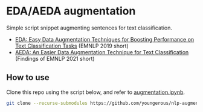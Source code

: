 # EDA/AEDA augmentation

Simple script snippet augmenting sentences for text classification.

- [EDA: Easy Data Augmentation Techniques for Boosting Performance on Text Classification Tasks](https://arxiv.org/pdf/1901.11196.pdf) (EMNLP 2019 short)
- [AEDA: An Easier Data Augmentation Technique for Text Classification](https://arxiv.org/pdf/2108.13230.pdf) (Findings of EMNLP 2021 short)

## How to use

Clone this repo using the script below, and refer to [augmentation.ipynb](https://github.com/youngerous/nlp-augmentation/blob/main/augmentation.ipynb).

```bash
git clone --recurse-submodules https://github.com/youngerous/nlp-augmentation.git
```
